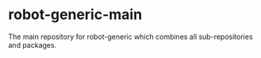 # robot-generic-main
The main repository for robot-generic which combines all sub-repositories and packages.
